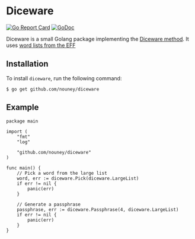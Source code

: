 # Diceware 

[![Go Report Card](https://goreportcard.com/badge/github.com/nouney/diceware)](https://goreportcard.com/report/github.com/nouney/diceware)
[![GoDoc](https://godoc.org/github.com/nouney/diceware?status.svg)](https://godoc.org/github.com/nouney/diceware)

Diceware is a small Golang package implementing the [Diceware method](https://en.wikipedia.org/wiki/Diceware).
It uses [word lists from the EFF](https://www.eff.org/deeplinks/2016/07/new-wordlists-random-passphrases)

## Installation

To install `diceware`, run the following command:

 `$ go get github.com/nouney/diceware`

## Example

```golang
package main

import (
    "fmt"
    "log"

    "github.com/nouney/diceware"
)

func main() {
    // Pick a word from the large list
    word, err := diceware.Pick(diceware.LargeList)
    if err != nil {
        panic(err)
    }

    // Generate a passphrase
    passphrase, err := diceware.Passphrase(4, diceware.LargeList)
    if err != nil {
        panic(err)
    }
}

```
